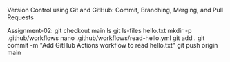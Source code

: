 Version Control using Git and GitHub: Commit, Branching, Merging, and Pull Requests

Assignment-02:
git checkout main
ls
git ls-files hello.txt
mkdir -p .github/workflows
nano .github/workflows/read-hello.yml
git add .
git commit -m "Add GitHub Actions workflow to read hello.txt"
git push origin main
